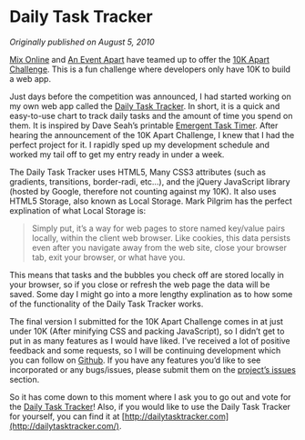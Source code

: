 Daily Task Tracker
==================

<em>Originally published on August 5, 2010</em>

[Mix Online](http://visitmix.com/) and [An Event Apart](http://aneventapart.com/) have teamed up to offer the [10K Apart Challenge](http://10k.aneventapart.com/1). This is a fun challenge where developers only have 10K to build a web app.

Just days before the competition was announced, I had started working on my own web app called the [Daily Task Tracker](http://dailytasktracker.com/). In short, it is a quick and easy-to-use chart to track daily tasks and the amount of time you spend on them. It is inspired by Dave Seah’s printable [Emergent Task Timer](http://davidseah.com/blog/the-printable-ceo-iii-emergent-task-timing/). After hearing the announcement of the 10K Apart Challenge, I knew that I had the perfect project for it. I rapidly sped up my development schedule and worked my tail off to get my entry ready in under a week.

The Daily Task Tracker uses HTML5, Many CSS3 attributes (such as gradients, transitions, border-radi, etc…), and the jQuery JavaScript library (hosted by Google, therefore not counting against my 10K). It also uses HTML5 Storage, also known as Local Storage. Mark Pilgrim has the perfect explination of what Local Storage is:

>Simply put, it’s a way for web pages to store named key/value pairs locally, within the client web browser. Like cookies, this data persists even after you navigate away from the web site, close your browser tab, exit your browser, or what have you.

This means that tasks and the bubbles you check off are stored locally in your browser, so if you close or refresh the web page the data will be saved. Some day I might go into a more lengthy explination as to how some of the functionality of the Daily Task Tracker works.

The final version I submitted for the 10K Apart Challenge comes in at just under 10K (After minifying CSS and packing JavaScript), so I didn’t get to put in as many features as I would have liked. I’ve received a lot of positive feedback and some requests, so I will be continuing development which you can follow on [Github](http://github.com/starzonmyarmz/daily-task-tracker). If you have any features you’d like to see incorporated or any bugs/issues, please submit them on the [project’s issues](http://github.com/starzonmyarmz/daily-task-tracker/issues) section.

So it has come down to this moment where I ask you to go out and vote for the [Daily Task Tracker](http://10k.aneventapart.com/1/Entry/74)! Also, if you would like to use the Daily Task Tracker for yourself, you can find it at [http://dailytasktracker.com](http://dailytasktracker.com/).
